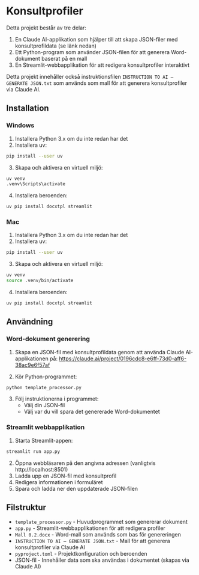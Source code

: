 # Konsultprofiler

Detta projekt består av tre delar:
1. En Claude AI-applikation som hjälper till att skapa JSON-filer med konsultprofildata (se länk nedan)
2. Ett Python-program som använder JSON-filen för att generera Word-dokument baserat på en mall
3. En Streamlit-webbapplikation för att redigera konsultprofiler interaktivt

Detta projekt innehåller också instruktionsfilen `INSTRUCTION TO AI – GENERATE JSON.txt` som används som mall för att generera konsultprofiler via Claude AI.

## Installation

### Windows
1. Installera Python 3.x om du inte redan har det
2. Installera uv:
```bash
pip install --user uv
```
3. Skapa och aktivera en virtuell miljö:
```bash
uv venv
.venv\Scripts\activate
```
4. Installera beroenden:
```bash
uv pip install docxtpl streamlit
```

### Mac
1. Installera Python 3.x om du inte redan har det
2. Installera uv:
```bash
pip install --user uv
```
3. Skapa och aktivera en virtuell miljö:
```bash
uv venv
source .venv/bin/activate
```
4. Installera beroenden:
```bash
uv pip install docxtpl streamlit
```

## Användning

### Word-dokument generering
1. Skapa en JSON-fil med konsultprofildata genom att använda Claude AI-applikationen på: https://claude.ai/project/0196cdc8-e6ff-73d0-aff6-38ac9e6f57af

2. Kör Python-programmet:
```bash
python template_processor.py
```

3. Följ instruktionerna i programmet:
   - Välj din JSON-fil
   - Välj var du vill spara det genererade Word-dokumentet

### Streamlit webbapplikation
1. Starta Streamlit-appen:
```bash
streamlit run app.py
```

2. Öppna webbläsaren på den angivna adressen (vanligtvis http://localhost:8501)
3. Ladda upp en JSON-fil med konsultprofil
4. Redigera informationen i formuläret
5. Spara och ladda ner den uppdaterade JSON-filen

## Filstruktur

- `template_processor.py` - Huvudprogrammet som genererar dokument
- `app.py` - Streamlit-webbapplikationen för att redigera profiler
- `Mall 0.2.docx` - Word-mall som används som bas för genereringen
- `INSTRUCTION TO AI – GENERATE JSON.txt` - Mall för att generera konsultprofiler via Claude AI
- `pyproject.toml` - Projektkonfiguration och beroenden
- JSON-fil - Innehåller data som ska användas i dokumentet (skapas via Claude AI) 